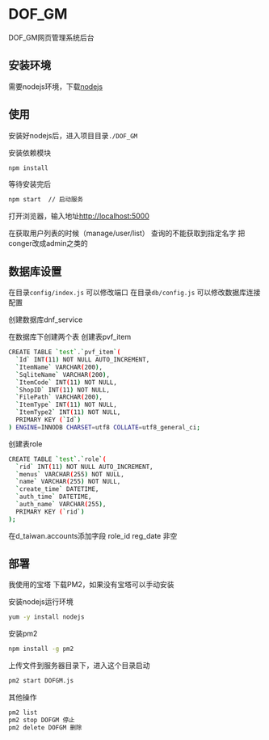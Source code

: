 # DOF_GM
DOF_GM网页管理系统后台


## 安装环境

需要nodejs环境，下载[nodejs](https://nodejs.org/en/)

## 使用
安装好nodejs后，进入项目目录`./DOF_GM`


安装依赖模块

```bash
npm install 
```

等待安装完后

```bash
npm start  // 启动服务 
```


打开浏览器，输入地址[http://localhost:5000](http://localhost:5000)



在获取用户列表的时候（manage/user/list） 查询的不能获取到指定名字 把conger改成admin之类的 



## 数据库设置

在目录`config/index.js` 可以修改端口
在目录`db/config.js` 可以修改数据库连接配置

创建数据库dnf_service

在数据库下创建两个表
创建表pvf_item

```bash
CREATE TABLE `test`.`pvf_item`(  
  `Id` INT(11) NOT NULL AUTO_INCREMENT,
  `ItemName` VARCHAR(200),
  `SqliteName` VARCHAR(200),
  `ItemCode` INT(11) NOT NULL,
  `ShopID` INT(11) NOT NULL,
  `FilePath` VARCHAR(200),
  `ItemType` INT(11) NOT NULL,
  `ItemType2` INT(11) NOT NULL,
  PRIMARY KEY (`Id`)
) ENGINE=INNODB CHARSET=utf8 COLLATE=utf8_general_ci;
```
创建表role
```bash
CREATE TABLE `test`.`role`(  
  `rid` INT(11) NOT NULL AUTO_INCREMENT,
  `menus` VARCHAR(255) NOT NULL,
  `name` VARCHAR(255) NOT NULL,
  `create_time` DATETIME,
  `auth_time` DATETIME,
  `auth_name` VARCHAR(255),
  PRIMARY KEY (`rid`)
);

```

在d_taiwan.accounts添加字段 role_id reg_date 非空

## 部署

我使用的宝塔 下载PM2，如果没有宝塔可以手动安装


安装nodejs运行环境
```bash
yum -y install nodejs
```

安装pm2
```bash
npm install -g pm2
```
上传文件到服务器目录下，进入这个目录启动
```bash
pm2 start DOFGM.js
```
其他操作
```bash
pm2 list
pm2 stop DOFGM 停止 
pm2 delete DOFGM 删除 
```
